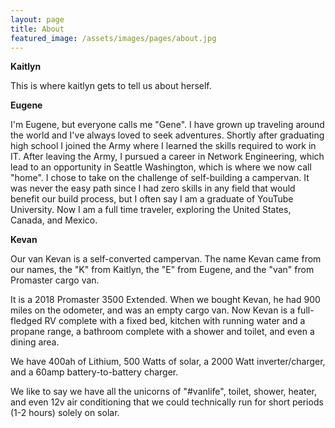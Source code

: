 ```yaml
---
layout: page
title: About
featured_image: /assets/images/pages/about.jpg
---
```



**Kaitlyn**

This is where kaitlyn gets to tell us about herself.

**Eugene**

I'm Eugene, but everyone calls me "Gene". I have grown up traveling around the world and I've always loved to seek adventures. Shortly after graduating high school I joined the Army where I learned the skills required to work in IT. After leaving the Army, I pursued a career in Network Engineering, which lead to an opportunity in Seattle Washington, which is where we now call "home". I chose to take on the challenge of self-building a campervan. It was never the easy path since I had zero skills in any field that would benefit our build process, but I often say I am a graduate of YouTube University. Now I am a full time traveler, exploring the United States, Canada, and Mexico.

**Kevan**

Our van Kevan is a self-converted campervan. The name Kevan came from our names, the "K" from Kaitlyn, the "E" from Eugene, and the "van" from Promaster cargo van.

It is a 2018 Promaster 3500 Extended. When we bought Kevan, he had 900 miles on the odometer, and was an empty cargo van. Now Kevan is a full-fledged RV complete with a fixed bed, kitchen with running water and a propane range, a bathroom complete with a shower and toilet, and even a dining area.

We have 400ah of Lithium, 500 Watts of solar, a 2000 Watt inverter/charger, and a 60amp battery-to-battery charger.

We like to say we have all the unicorns of "#vanlife", toilet, shower, heater, and even 12v air conditioning that we could technically run for short periods (1-2 hours) solely on solar.